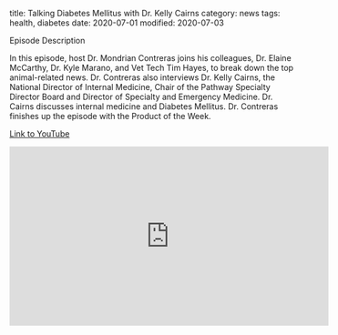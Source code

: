 title: Talking Diabetes Mellitus with Dr. Kelly Cairns
category: news
tags: health, diabetes
date: 2020-07-01
modified: 2020-07-03

Episode Description 

In this episode, host Dr. Mondrian Contreras joins his colleagues, Dr. Elaine McCarthy, Dr. Kyle Marano, and Vet Tech Tim Hayes, to break down the top animal-related news. Dr. Contreras also interviews Dr. Kelly Cairns, the National Director of Internal Medicine, Chair of the Pathway Specialty Director Board and Director of Specialty and Emergency Medicine. Dr. Cairns discusses internal medicine and Diabetes Mellitus. Dr. Contreras finishes up the episode with the Product of the Week.

[Link to YouTube](https://youtu.be/2PUu8xY1mKg)

<iframe width="560" height="315" src="https://www.youtube.com/embed/2PUu8xY1mKg" frameborder="0" allow="accelerometer; autoplay; encrypted-media; gyroscope; picture-in-picture" allowfullscreen></iframe>
